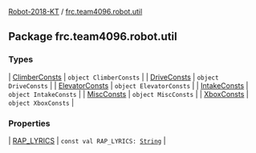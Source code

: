 [Robot-2018-KT](../index.md) / [frc.team4096.robot.util](./index.md)

## Package frc.team4096.robot.util

### Types

| [ClimberConsts](-climber-consts/index.md) | `object ClimberConsts` |
| [DriveConsts](-drive-consts/index.md) | `object DriveConsts` |
| [ElevatorConsts](-elevator-consts/index.md) | `object ElevatorConsts` |
| [IntakeConsts](-intake-consts/index.md) | `object IntakeConsts` |
| [MiscConsts](-misc-consts/index.md) | `object MiscConsts` |
| [XboxConsts](-xbox-consts/index.md) | `object XboxConsts` |

### Properties

| [RAP_LYRICS](-r-a-p_-l-y-r-i-c-s.md) | `const val RAP_LYRICS: `[`String`](https://kotlinlang.org/api/latest/jvm/stdlib/kotlin/-string/index.html) |

